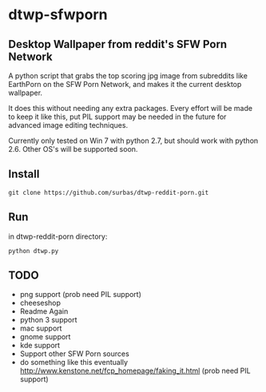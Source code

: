 dtwp-sfwporn
===================

## Desktop Wallpaper from reddit's SFW Porn Network ##

A python script that grabs the top scoring jpg image from subreddits like EarthPorn on the SFW Porn Network, and 
makes it the current desktop wallpaper.

It does this without needing any extra packages. Every effort will be made to keep it like this, put PIL support may be 
needed in the future for advanced image editing techniques.

Currently only tested on Win 7 with python 2.7, but should work with python 2.6. Other OS's will be supported soon.

Install
-------

    git clone https://github.com/surbas/dtwp-reddit-porn.git

Run
---
in dtwp-reddit-porn directory:

    python dtwp.py

TODO
----
* png support (prob need PIL support)
* cheeseshop
* Readme Again
* python 3 support
* mac support
* gnome support
* kde support
* Support other SFW Porn sources
* do something like this eventually http://www.kenstone.net/fcp_homepage/faking_it.html (prob need PIL support)
